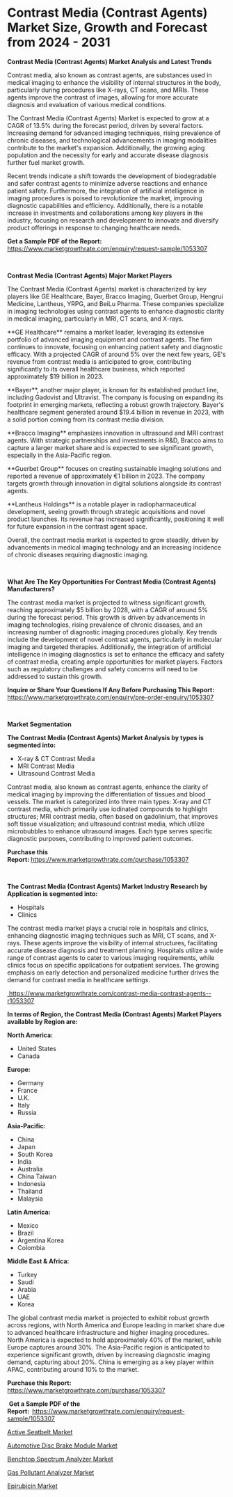 <p><h1>Contrast Media (Contrast Agents) Market Size, Growth and Forecast from 2024 - 2031</h1></p><p><strong>Contrast Media (Contrast Agents) Market Analysis and Latest Trends</strong></p>
<p><p>Contrast media, also known as contrast agents, are substances used in medical imaging to enhance the visibility of internal structures in the body, particularly during procedures like X-rays, CT scans, and MRIs. These agents improve the contrast of images, allowing for more accurate diagnosis and evaluation of various medical conditions.</p><p>The Contrast Media (Contrast Agents) Market is expected to grow at a CAGR of 13.5% during the forecast period, driven by several factors. Increasing demand for advanced imaging techniques, rising prevalence of chronic diseases, and technological advancements in imaging modalities contribute to the market's expansion. Additionally, the growing aging population and the necessity for early and accurate disease diagnosis further fuel market growth.</p><p>Recent trends indicate a shift towards the development of biodegradable and safer contrast agents to minimize adverse reactions and enhance patient safety. Furthermore, the integration of artificial intelligence in imaging procedures is poised to revolutionize the market, improving diagnostic capabilities and efficiency. Additionally, there is a notable increase in investments and collaborations among key players in the industry, focusing on research and development to innovate and diversify product offerings in response to changing healthcare needs.</p></p>
<p><strong>Get a Sample PDF of the Report:&nbsp;</strong> <a href="https://www.marketgrowthrate.com/enquiry/request-sample/1053307">https://www.marketgrowthrate.com/enquiry/request-sample/1053307</a></p>
<p>&nbsp;</p>
<p><strong>Contrast Media (Contrast Agents) Major Market Players</strong></p>
<p><p>The Contrast Media (Contrast Agents) market is characterized by key players like GE Healthcare, Bayer, Bracco Imaging, Guerbet Group, Hengrui Medicine, Lantheus, YRPG, and BeiLu Pharma. These companies specialize in imaging technologies using contrast agents to enhance diagnostic clarity in medical imaging, particularly in MRI, CT scans, and X-rays.</p><p>**GE Healthcare** remains a market leader, leveraging its extensive portfolio of advanced imaging equipment and contrast agents. The firm continues to innovate, focusing on enhancing patient safety and diagnostic efficacy. With a projected CAGR of around 5% over the next few years, GE's revenue from contrast media is anticipated to grow, contributing significantly to its overall healthcare business, which reported approximately $19 billion in 2023.</p><p>**Bayer**, another major player, is known for its established product line, including Gadovist and Ultravist. The company is focusing on expanding its footprint in emerging markets, reflecting a robust growth trajectory. Bayer's healthcare segment generated around $19.4 billion in revenue in 2023, with a solid portion coming from its contrast media division.</p><p>**Bracco Imaging** emphasizes innovation in ultrasound and MRI contrast agents. With strategic partnerships and investments in R&D, Bracco aims to capture a larger market share and is expected to see significant growth, especially in the Asia-Pacific region.</p><p>**Guerbet Group** focuses on creating sustainable imaging solutions and reported a revenue of approximately €1 billion in 2023. The company targets growth through innovation in digital solutions alongside its contrast agents.</p><p>**Lantheus Holdings** is a notable player in radiopharmaceutical development, seeing growth through strategic acquisitions and novel product launches. Its revenue has increased significantly, positioning it well for future expansion in the contrast agent space.</p><p>Overall, the contrast media market is expected to grow steadily, driven by advancements in medical imaging technology and an increasing incidence of chronic diseases requiring diagnostic imaging.</p></p>
<p>&nbsp;</p>
<p><strong>What Are The Key Opportunities For Contrast Media (Contrast Agents) Manufacturers?</strong></p>
<p><p>The contrast media market is projected to witness significant growth, reaching approximately $5 billion by 2028, with a CAGR of around 5% during the forecast period. This growth is driven by advancements in imaging technologies, rising prevalence of chronic diseases, and an increasing number of diagnostic imaging procedures globally. Key trends include the development of novel contrast agents, particularly in molecular imaging and targeted therapies. Additionally, the integration of artificial intelligence in imaging diagnostics is set to enhance the efficacy and safety of contrast media, creating ample opportunities for market players. Factors such as regulatory challenges and safety concerns will need to be addressed to sustain this growth.</p></p>
<p><strong>Inquire or Share Your Questions If Any Before Purchasing This Report:</strong> <a href="https://www.marketgrowthrate.com/enquiry/pre-order-enquiry/1053307">https://www.marketgrowthrate.com/enquiry/pre-order-enquiry/1053307</a></p>
<p>&nbsp;</p>
<p><strong>Market Segmentation</strong></p>
<p><strong>The Contrast Media (Contrast Agents) Market Analysis by types is segmented into:</strong></p>
<p><ul><li>X-ray & CT Contrast Media</li><li>MRI Contrast Media</li><li>Ultrasound Contrast Media</li></ul></p>
<p><p>Contrast media, also known as contrast agents, enhance the clarity of medical imaging by improving the differentiation of tissues and blood vessels. The market is categorized into three main types: X-ray and CT contrast media, which primarily use iodinated compounds to highlight structures; MRI contrast media, often based on gadolinium, that improves soft tissue visualization; and ultrasound contrast media, which utilize microbubbles to enhance ultrasound images. Each type serves specific diagnostic purposes, contributing to improved patient outcomes.</p></p>
<p><strong>Purchase this Report:&nbsp;</strong><a href="https://www.marketgrowthrate.com/purchase/1053307">https://www.marketgrowthrate.com/purchase/1053307</a></p>
<p>&nbsp;</p>
<p><strong>The Contrast Media (Contrast Agents) Market Industry Research by Application is segmented into:</strong></p>
<p><ul><li>Hospitals</li><li>Clinics</li></ul></p>
<p><p>The contrast media market plays a crucial role in hospitals and clinics, enhancing diagnostic imaging techniques such as MRI, CT scans, and X-rays. These agents improve the visibility of internal structures, facilitating accurate disease diagnosis and treatment planning. Hospitals utilize a wide range of contrast agents to cater to various imaging requirements, while clinics focus on specific applications for outpatient services. The growing emphasis on early detection and personalized medicine further drives the demand for contrast media in healthcare settings.</p></p>
<p><a href="https://www.marketgrowthrate.com/contrast-media-contrast-agents--r1053307">&nbsp;https://www.marketgrowthrate.com/contrast-media-contrast-agents--r1053307</a></p>
<p><strong>In terms of Region, the Contrast Media (Contrast Agents) Market Players available by Region are:</strong></p>
<p>
    <p> <strong> North America: </strong>
        <ul>
            <li>United States</li>
            <li>Canada</li>
        </ul>
        </p> 
    <p> <strong> Europe: </strong>
        <ul>
            <li>Germany</li>
            <li>France</li>
            <li>U.K.</li>
            <li>Italy</li>
            <li>Russia</li>
        </ul>
        </p> 
    <p> <strong> Asia-Pacific: </strong>
        <ul>
            <li>China</li>
            <li>Japan</li>
            <li>South Korea</li>
            <li>India</li>
            <li>Australia</li>
            <li>China Taiwan</li>
            <li>Indonesia</li>
            <li>Thailand</li>
            <li>Malaysia</li>
        </ul>
        </p> 
    <p> <strong> Latin America: </strong>
        <ul>
            <li>Mexico</li>
            <li>Brazil</li>
            <li>Argentina Korea</li>
            <li>Colombia</li>
        </ul>
        </p> 
    <p> <strong> Middle East & Africa: </strong>
        <ul>
            <li>Turkey</li>
            <li>Saudi</li>
            <li>Arabia</li>
            <li>UAE</li>
            <li>Korea</li>
        </ul>
    </p>
    </p>
<p><p>The global contrast media market is projected to exhibit robust growth across regions, with North America and Europe leading in market share due to advanced healthcare infrastructure and higher imaging procedures. North America is expected to hold approximately 40% of the market, while Europe captures around 30%. The Asia-Pacific region is anticipated to experience significant growth, driven by increasing diagnostic imaging demand, capturing about 20%. China is emerging as a key player within APAC, contributing around 10% to the market.</p></p>
<p><strong>Purchase this Report: </strong><a href="https://www.marketgrowthrate.com/purchase/1053307">https://www.marketgrowthrate.com/purchase/1053307</a></p>
<p>&nbsp;<strong>Get a Sample PDF of the Report:&nbsp;&nbsp;</strong><a href="https://www.marketgrowthrate.com/enquiry/request-sample/1053307">https://www.marketgrowthrate.com/enquiry/request-sample/1053307</a></p>
<p><strong></strong></p>
<p><p><a href="https://github.com/HeatherFernandez476/Market-Research-Report-List-1/blob/main/active-seatbelt-market.md">Active Seatbelt Market</a></p><p><a href="https://issuu.com/reportprime-2/docs/automotive-disc-brake-module-market_d583b2a5457439">Automotive Disc Brake Module Market</a></p><p><a href="https://medium.com/@theanastasiyah_38795/insights-into-the-benchtop-spectrum-analyzer-market-market-players-market-size-geographical-f1d4db621621">Benchtop Spectrum Analyzer Market</a></p><p><a href="https://medium.com/@theanastasiyah_38795/global-gas-pollutant-analyzer-market-exploring-market-share-market-trends-and-future-growth-975c5133850f">Gas Pollutant Analyzer Market</a></p><p><a href="https://www.linkedin.com/pulse/global-epirubicin-market-size-trends-analysis-regional-outlook-uw5sc?trackingId=lQv8hh5mQsGXY4bXCqHjaA%3D%3D">Epirubicin Market</a></p></p>